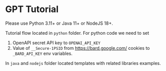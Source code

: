 # GPT Tutorial
Please use Python 3.11+ or Java 11+ or NodeJS 18+.

Tutorial flow located in `python` folder.
For python code we need to set 
1. OpenAPI secret API key to `OPENAI_API_KEY` 
2. Value of `__Secure-1PSID` from https://bard.google.com/ cookies to `_BARD_API_KEY`
env variables.

In `java` and `nodejs` folder located templates with related libraries examples.
